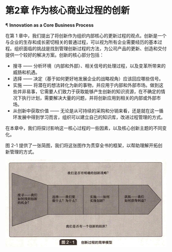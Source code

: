 # 第2章 作为核心商业过程的创新

¶ **Innovation as a Core Business Process**&#x20;



&#x20;       在第 1 章中，我们提出了将创新作为组织内部核心的更新过程的观点。创新是一个与企业的生存和成长密切相关的普通过程，可以视为所有企业需要经历的基本过程。组织面临的挑战是找到管理创新过程的方法，为公司产品的更新、创造和交付提供一个较好的解决方案。创新的核心部分包括：

* 搜寻 —— 分析环境（内部和外部）、相关信号的处理过程，以及变革所带来的威肠和机遇。
* 选择 —— 决定（基于如何更好地发展企业的战略视角）应该回应哪些信号。&#x20;
* 实施 —— 将潜在的想法转化为新的事物，并应用于内部和外部市场。做到这些并非易事，它需要人们致力于获取能够产生创新的知识资源，在不确定的情况下执行计划，需要解决大量的问题，并将创新应用到相关的内部或外部市场。&#x20;
* 从创新中获取价值 —— 无论是从可持续的采购和分销来看，还是就在这一循环发展中得到学习而言，组织可以建立自己的知识库，改进过程管理的方式。&#x20;

&#x20;       在本章中，我们将探讨影响这一核心过程的一些因素，以及核心创新主题的不同变化。&#x20;

&#x20;       图 2-1 提供了一张简图，我们将这张图作为贯穿全书的框架，以帮助理解开拓创新管理的方式。

![](../.gitbook/assets/2-1.jpg)

